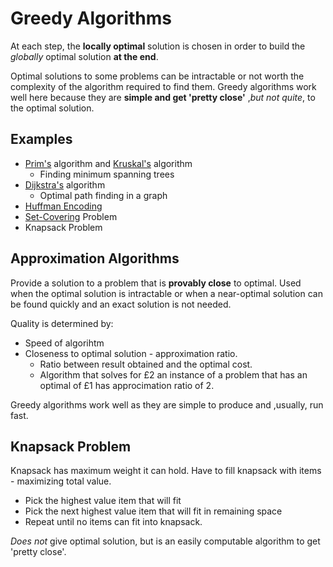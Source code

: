 # Greedy Algorithms
At each step, the **locally optimal** solution is chosen in order to build the *globally* optimal solution **at the end**.

Optimal solutions to some problems can be intractable or not worth the complexity of the algorithm required to find them. Greedy algorithms work well here because they are **simple and get 'pretty close'** ,*but not quite*, to the optimal solution. 

## Examples
* [Prim's](../graphs/prims/prims.md) algorithm and [Kruskal's](../graphs/kruskals/kruskals.md) algorithm
    * Finding minimum spanning trees
* [Dijkstra's](../graphs/dijkstras/dijkstras.md
) algorithm
    * Optimal path finding in a graph
* [Huffman Encoding](huffman-encoding/huffman-encoding.md)
* [Set-Covering](set-covering/set-covering.md) Problem
* Knapsack Problem

## Approximation Algorithms
Provide a solution to a problem that is **provably close** to optimal. Used when the optimal solution is intractable or when a near-optimal solution can be found quickly and an exact solution is not needed.

Quality is determined by:
* Speed of algorihtm
* Closeness to optimal solution - approximation ratio.
    * Ratio between result obtained and the optimal cost.
    * Algorithm that solves for £2 an instance of a problem that has an optimal of £1 has approcimation ratio of 2.

Greedy algorithms work well as they are simple to produce and ,usually, run fast.

## Knapsack Problem
Knapsack has maximum weight it can hold. Have to fill knapsack with items - maximizing total value.
* Pick the highest value item that will fit
* Pick the next highest value item that will fit in remaining space
* Repeat until no items can fit into knapsack.

*Does not* give optimal solution, but is an easily computable algorithm to get 'pretty close'.